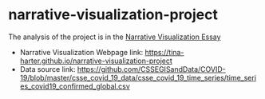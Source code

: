 # narrative-visualization-project
The analysis of the project is in the [Narrative Visualization Essay](./Narrative-Visualization-Essay.pdf)
  - Narrative Visualization Webpage link: https://tina-harter.github.io/narrative-visualization-project 
  - Data source link: https://github.com/CSSEGISandData/COVID-19/blob/master/csse_covid_19_data/csse_covid_19_time_series/time_series_covid19_confirmed_global.csv 

